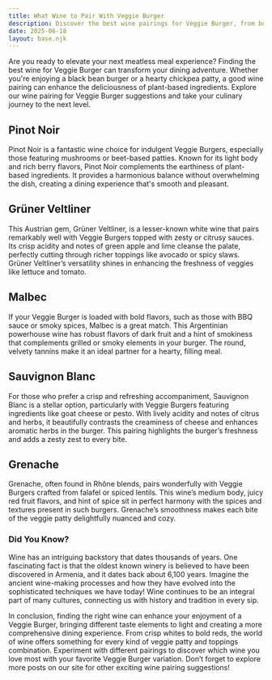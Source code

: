 ```yaml
---
title: What Wine to Pair With Veggie Burger
description: Discover the best wine pairings for Veggie Burger, from bold reds to crisp whites.
date: 2025-06-18
layout: base.njk
---
```


Are you ready to elevate your next meatless meal experience? Finding the best wine for Veggie Burger can transform your dining adventure. Whether you're enjoying a black bean burger or a hearty chickpea patty, a good wine pairing can enhance the deliciousness of plant-based ingredients. Explore our wine pairing for Veggie Burger suggestions and take your culinary journey to the next level.

## Pinot Noir

Pinot Noir is a fantastic wine choice for indulgent Veggie Burgers, especially those featuring mushrooms or beet-based patties. Known for its light body and rich berry flavors, Pinot Noir complements the earthiness of plant-based ingredients. It provides a harmonious balance without overwhelming the dish, creating a dining experience that's smooth and pleasant.

## Grüner Veltliner

This Austrian gem, Grüner Veltliner, is a lesser-known white wine that pairs remarkably well with Veggie Burgers topped with zesty or citrusy sauces. Its crisp acidity and notes of green apple and lime cleanse the palate, perfectly cutting through richer toppings like avocado or spicy slaws. Grüner Veltliner’s versatility shines in enhancing the freshness of veggies like lettuce and tomato.

## Malbec

If your Veggie Burger is loaded with bold flavors, such as those with BBQ sauce or smoky spices, Malbec is a great match. This Argentinian powerhouse wine has robust flavors of dark fruit and a hint of smokiness that complements grilled or smoky elements in your burger. The round, velvety tannins make it an ideal partner for a hearty, filling meal.

## Sauvignon Blanc

For those who prefer a crisp and refreshing accompaniment, Sauvignon Blanc is a stellar option, particularly with Veggie Burgers featuring ingredients like goat cheese or pesto. With lively acidity and notes of citrus and herbs, it beautifully contrasts the creaminess of cheese and enhances aromatic herbs in the burger. This pairing highlights the burger’s freshness and adds a zesty zest to every bite.

## Grenache

Grenache, often found in Rhône blends, pairs wonderfully with Veggie Burgers crafted from falafel or spiced lentils. This wine’s medium body, juicy red fruit flavors, and hint of spice sit in perfect harmony with the spices and textures present in such burgers. Grenache’s smoothness makes each bite of the veggie patty delightfully nuanced and cozy.

### Did You Know?

Wine has an intriguing backstory that dates thousands of years. One fascinating fact is that the oldest known winery is believed to have been discovered in Armenia, and it dates back about 6,100 years. Imagine the ancient wine-making processes and how they have evolved into the sophisticated techniques we have today! Wine continues to be an integral part of many cultures, connecting us with history and tradition in every sip. 

In conclusion, finding the right wine can enhance your enjoyment of a Veggie Burger, bringing different taste elements to light and creating a more comprehensive dining experience. From crisp whites to bold reds, the world of wine offers something for every kind of veggie patty and toppings combination. Experiment with different pairings to discover which wine you love most with your favorite Veggie Burger variation. Don’t forget to explore more posts on our site for other exciting wine pairing suggestions!